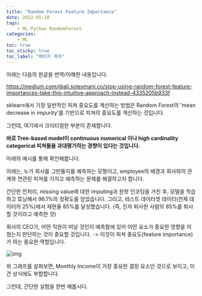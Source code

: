 ```yaml
---
title: "Random Forest Feature Importance"
date: 2022-05-18
tags:
    - ML Python RandomForest
categories: 
    - ML
toc: true
toc_sticky: true
toc_label: "페이지 목차"
---
```


아래는 다음의 원글을 번역/이해한 내용입니다. 

https://medium.com/@ali.soleymani.co/stop-using-random-forest-feature-importances-take-this-intuitive-approach-instead-4335205b933f



sklearn에서 가장 일반적인 피쳐 중요도를 계산하는 방법은 Random Forest의 'mean decrease in impurity'를 기반으로 피쳐의 중요도를 계산하는 것입니다. 

그런데, 여기에서 크리티컬한 부분이 존재합니다.

**바로 Tree-based model이 continuous numerical 이나 high cardinality categorical 피쳐들을 과대평가하는 경향이 있다는 것입니다.** 



아래의 예시를 통해 확인해봅니다. 

아래는, 누가 회사를 그만둘지를 예측하는 모형이고, employee의 배경과 회사와의 관계와 연관된 피쳐를 가지고 예측하는 문제를 해결하고자 합니다. 

간단한 전처리, missing value에 대한 imputing과 원핫 인코딩을 거친 후, 모델을 학습하고 튜닝해서 96.1%의 정확도를 얻었습니다. 그리고, 테스트 데이터셋 데이터(전체 데이터의 25%)에서 재현율 85%를 달성했습니다. (즉, 진자 퇴사한 사람의 85%를 퇴사할 것이라고 예측한 것)

회사의 CEO가, 어떤 직원이 떠날 것인지 예측함에 있어 어떤 요소가 중요한 영향을 미쳤는지 판단하는 것이 중요할 것입니다. -> 이것이 피쳐 중요도(feature importance)가 하는 중요한 역할입니다. 

![img](https://miro.medium.com/max/1400/1*pLtutNvjMO_7hE0iCmwb4Q.png)

위 그래프를 살펴보면, Monthly Income이 가장 중요한 결정 요소인 것으로 보이고, 이건 상식에도 부합합니다. 



그런데, 간단한 실험을 한번 해봅시다. 
